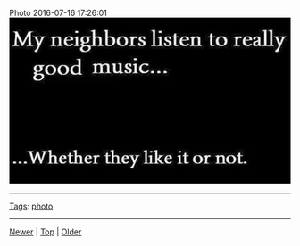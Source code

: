 <!--
title: Photo 2016-07-16 17
date: 2020-06-28T14:56:50.753Z
tags: photo
-->









Photo 2016-07-16 17:26:01
![](147501198112-0.jpg)

<!--BOTTOM-POST-NAVIGATION-->
---

[Tags](tags.md): [photo](tag-photo.md)

---

[Newer](147414034987.md) | [Top](index.md) | [Older](147917309907.md)